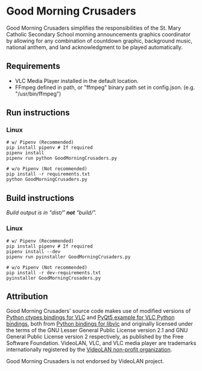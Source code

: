 # Good Morning Crusaders
Good Morning Crusaders simplifies the responsibilities of the St. Mary Catholic Secondary School morning announcements graphics coordinator by allowing for any combination of countdown graphic, background music, national anthem, and land acknowledgment to be played automatically.
## Requirements
 - VLC Media Player installed in the default location.
 - FFmpeg defined in path, or "ffmpeg" binary path set in config.json. (e.g. "/usr/bin/ffmpeg")
## Run instructions
### Linux
```
# w/ Pipenv (Recommended)
pip install pipenv # If required
pipenv install
pipenv run python GoodMorningCrusaders.py

# w/o Pipenv (Not recommended)
pip install -r requirements.txt
python GoodMorningCrusaders.py
```
## Build instructions
*Build output is in "dist/" **not** "build/".*
### Linux
```
# w/ Pipenv (Recommended)
pip install pipenv # If required
pipenv install --dev
pipenv run pyinstaller GoodMorningCrusaders.py

# w/o Pipenv (Not recommended)
pip install -r dev-requirements.txt
pyinstaller GoodMorningCrusaders.py
```
## Attribution
Good Morning Crusaders' source code makes use of modified versions of [Python ctypes bindings for VLC](vlc.py) and [PyQt5 example for VLC Python bindings](pyqt5vlc.py), both from [Python bindings for libvlc](https://git.videolan.org/git/vlc/bindings/python.git) and originally licensed under the terms of the GNU Lesser General Public License version 2.1 and GNU General Public License version 2 respectively, as published by the Free Software Foundation. VideoLAN, VLC, and VLC media player are trademarks internationally registered by the [VideoLAN non-profit organization](https://www.videolan.org/videolan/).

Good Morning Crusaders is not endorsed by VideoLAN project.